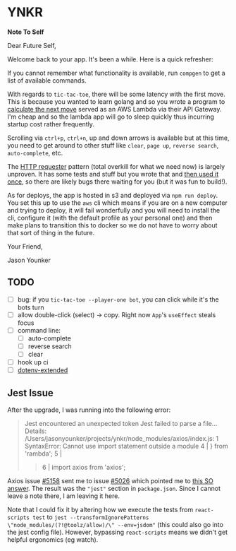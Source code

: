 # YNKR

**Note To Self**

Dear Future Self,

Welcome back to your app. It's been a while. Here is a quick refresher:

If you cannot remember what functionality is available, run `compgen` to get a list of available commands.

With regards to `tic-tac-toe`, there will be some latency with the first move. This is because you wanted to learn golang and so you wrote a program to [calculate the next move](https://github.com/younker/tic-tac-toe) served as an AWS Lambda via their API Gateway. I'm cheap and so the lambda app will go to sleep quickly thus incurring startup cost rather frequently.

Scrolling via `ctrl+p`, `ctrl+n`, up and down arrows is available but at this time, you need to get around to other stuff like `clear`, `page up`, `reverse search`, `auto-complete`, etc.

The [HTTP requester](https://github.com/younker/ynkr/blob/master/src/util/http/requester.js) pattern (total overkill for what we need now) is largely unproven. It has some tests and stuff but you wrote that and [then used it once](https://github.com/younker/ynkr/blob/master/src/components/Commands/TicTacToe/index.js#L39-L51), so there are likely bugs there waiting for you (but it was fun to build!).

As for deploys, the app is hosted in s3 and deployed via `npm run deploy`. You set this up to use the `aws` cli which means if you are on a new computer and trying to deploy, it will fail wonderfully and you will need to install the cli, configure it (with the default profile as your personal one) and then make plans to transition this to docker so we do not have to worry about that sort of thing in the future.

Your Friend,

Jason Younker

## TODO
- [ ] bug: if you `tic-tac-toe --player-one bot`, you can click while it's the bots turn
- [ ] allow double-click (select) -> copy. Right now `App`'s `useEffect` steals focus
- [ ] command line:
  - [ ] auto-complete
  - [ ] reverse search
  - [ ] clear
- [ ] hook up ci
- [ ] [dotenv-extended](https://www.npmjs.com/package/dotenv-extended)

## Jest Issue

After the upgrade, I was running into the following error:

> Jest encountered an unexpected token
> Jest failed to parse a file...
>     Details:
>     /Users/jasonyounker/projects/ynkr/node_modules/axios/index.js: 1
>     SyntaxError: Cannot use import statement outside a module
>     4 | } from 'rambda';
>     5 |
> > 6 | import axios from 'axios';

Axios issue [#5158](https://github.com/axios/axios/issues/5185) sent me to issue [#5026](https://github.com/axios/axios/issues/5026) which pointed me to [this SO answer](https://stackoverflow.com/questions/73958968/cannot-use-import-statement-outside-a-module-with-axios/74297004#74297004). The result was the `"jest"` section in `package.json`. Since I cannot leave a note there, I am leaving it here.

Note that I could fix it by altering how we execute the tests from `react-scripts test` to `jest --transformIgnorePatterns \"node_modules/(?!@toolz/allow)/\" --env=jsdom"` (this could also go into the jest config file). However, bypassing `react-scripts` means we didn't get helpful ergonomics (eg watch).
